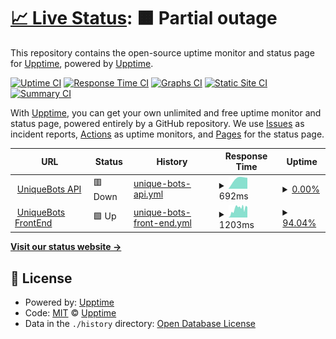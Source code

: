 # [📈 Live Status](https://status.piko.app): <!--live status--> **🟧 Partial outage**

This repository contains the open-source uptime monitor and status page for [Upptime](https://upptime.js.org), powered by [Upptime](https://github.com/upptime/upptime).

[![Uptime CI](https://github.com/koj-co/upptime/workflows/Uptime%20CI/badge.svg)](https://github.com/koj-co/upptime/actions?query=workflow%3A%22Uptime+CI%22)
[![Response Time CI](https://github.com/koj-co/upptime/workflows/Response%20Time%20CI/badge.svg)](https://github.com/koj-co/upptime/actions?query=workflow%3A%22Response+Time+CI%22)
[![Graphs CI](https://github.com/koj-co/upptime/workflows/Graphs%20CI/badge.svg)](https://github.com/koj-co/upptime/actions?query=workflow%3A%22Graphs+CI%22)
[![Static Site CI](https://github.com/koj-co/upptime/workflows/Static%20Site%20CI/badge.svg)](https://github.com/koj-co/upptime/actions?query=workflow%3A%22Static+Site+CI%22)
[![Summary CI](https://github.com/koj-co/upptime/workflows/Summary%20CI/badge.svg)](https://github.com/koj-co/upptime/actions?query=workflow%3A%22Summary+CI%22)

With [Upptime](https://upptime.js.org), you can get your own unlimited and free uptime monitor and status page, powered entirely by a GitHub repository. We use [Issues](https://github.com/upptime/upptime/issues) as incident reports, [Actions](https://github.com/upptime/upptime/actions) as uptime monitors, and [Pages](https://status.piko.app) for the status page.

<!--start: status pages-->
<!-- This summary is generated by Upptime (https://github.com/upptime/upptime) -->
<!-- Do not edit this manually, your changes will be overwritten -->
<!-- prettier-ignore -->
| URL | Status | History | Response Time | Uptime |
| --- | ------ | ------- | ------------- | ------ |
| <img alt="" src="https://favicons.githubusercontent.com/api.uniquebots.kr" height="13"> [UniqueBots API](https://api.uniquebots.kr) | 🟥 Down | [unique-bots-api.yml](https://github.com/pikokr/status-page/commits/master/history/unique-bots-api.yml) | <details><summary><img alt="Response time graph" src="./graphs/unique-bots-api/response-time-week.png" height="20"> 692ms</summary><br><a href="https://status.piko.app/history/unique-bots-api"><img alt="Response time 827" src="https://img.shields.io/endpoint?url=https%3A%2F%2Fraw.githubusercontent.com%2Fpikokr%2Fstatus-page%2Fmaster%2Fapi%2Funique-bots-api%2Fresponse-time.json"></a><br><a href="https://status.piko.app/history/unique-bots-api"><img alt="24-hour response time 0" src="https://img.shields.io/endpoint?url=https%3A%2F%2Fraw.githubusercontent.com%2Fpikokr%2Fstatus-page%2Fmaster%2Fapi%2Funique-bots-api%2Fresponse-time-day.json"></a><br><a href="https://status.piko.app/history/unique-bots-api"><img alt="7-day response time 692" src="https://img.shields.io/endpoint?url=https%3A%2F%2Fraw.githubusercontent.com%2Fpikokr%2Fstatus-page%2Fmaster%2Fapi%2Funique-bots-api%2Fresponse-time-week.json"></a><br><a href="https://status.piko.app/history/unique-bots-api"><img alt="30-day response time 794" src="https://img.shields.io/endpoint?url=https%3A%2F%2Fraw.githubusercontent.com%2Fpikokr%2Fstatus-page%2Fmaster%2Fapi%2Funique-bots-api%2Fresponse-time-month.json"></a><br><a href="https://status.piko.app/history/unique-bots-api"><img alt="1-year response time 827" src="https://img.shields.io/endpoint?url=https%3A%2F%2Fraw.githubusercontent.com%2Fpikokr%2Fstatus-page%2Fmaster%2Fapi%2Funique-bots-api%2Fresponse-time-year.json"></a></details> | <details><summary><a href="https://status.piko.app/history/unique-bots-api">0.00%</a></summary><a href="https://status.piko.app/history/unique-bots-api"><img alt="All-time uptime 0.00%" src="https://img.shields.io/endpoint?url=https%3A%2F%2Fraw.githubusercontent.com%2Fpikokr%2Fstatus-page%2Fmaster%2Fapi%2Funique-bots-api%2Fuptime.json"></a><br><a href="https://status.piko.app/history/unique-bots-api"><img alt="24-hour uptime 0.00%" src="https://img.shields.io/endpoint?url=https%3A%2F%2Fraw.githubusercontent.com%2Fpikokr%2Fstatus-page%2Fmaster%2Fapi%2Funique-bots-api%2Fuptime-day.json"></a><br><a href="https://status.piko.app/history/unique-bots-api"><img alt="7-day uptime 0.00%" src="https://img.shields.io/endpoint?url=https%3A%2F%2Fraw.githubusercontent.com%2Fpikokr%2Fstatus-page%2Fmaster%2Fapi%2Funique-bots-api%2Fuptime-week.json"></a><br><a href="https://status.piko.app/history/unique-bots-api"><img alt="30-day uptime 0.00%" src="https://img.shields.io/endpoint?url=https%3A%2F%2Fraw.githubusercontent.com%2Fpikokr%2Fstatus-page%2Fmaster%2Fapi%2Funique-bots-api%2Fuptime-month.json"></a><br><a href="https://status.piko.app/history/unique-bots-api"><img alt="1-year uptime 0.00%" src="https://img.shields.io/endpoint?url=https%3A%2F%2Fraw.githubusercontent.com%2Fpikokr%2Fstatus-page%2Fmaster%2Fapi%2Funique-bots-api%2Fuptime-year.json"></a></details>
| <img alt="" src="https://favicons.githubusercontent.com/uniquebots.kr" height="13"> [UniqueBots FrontEnd](https://uniquebots.kr) | 🟩 Up | [unique-bots-front-end.yml](https://github.com/pikokr/status-page/commits/master/history/unique-bots-front-end.yml) | <details><summary><img alt="Response time graph" src="./graphs/unique-bots-front-end/response-time-week.png" height="20"> 1203ms</summary><br><a href="https://status.piko.app/history/unique-bots-front-end"><img alt="Response time 547" src="https://img.shields.io/endpoint?url=https%3A%2F%2Fraw.githubusercontent.com%2Fpikokr%2Fstatus-page%2Fmaster%2Fapi%2Funique-bots-front-end%2Fresponse-time.json"></a><br><a href="https://status.piko.app/history/unique-bots-front-end"><img alt="24-hour response time 1647" src="https://img.shields.io/endpoint?url=https%3A%2F%2Fraw.githubusercontent.com%2Fpikokr%2Fstatus-page%2Fmaster%2Fapi%2Funique-bots-front-end%2Fresponse-time-day.json"></a><br><a href="https://status.piko.app/history/unique-bots-front-end"><img alt="7-day response time 1203" src="https://img.shields.io/endpoint?url=https%3A%2F%2Fraw.githubusercontent.com%2Fpikokr%2Fstatus-page%2Fmaster%2Fapi%2Funique-bots-front-end%2Fresponse-time-week.json"></a><br><a href="https://status.piko.app/history/unique-bots-front-end"><img alt="30-day response time 585" src="https://img.shields.io/endpoint?url=https%3A%2F%2Fraw.githubusercontent.com%2Fpikokr%2Fstatus-page%2Fmaster%2Fapi%2Funique-bots-front-end%2Fresponse-time-month.json"></a><br><a href="https://status.piko.app/history/unique-bots-front-end"><img alt="1-year response time 547" src="https://img.shields.io/endpoint?url=https%3A%2F%2Fraw.githubusercontent.com%2Fpikokr%2Fstatus-page%2Fmaster%2Fapi%2Funique-bots-front-end%2Fresponse-time-year.json"></a></details> | <details><summary><a href="https://status.piko.app/history/unique-bots-front-end">94.04%</a></summary><a href="https://status.piko.app/history/unique-bots-front-end"><img alt="All-time uptime 98.83%" src="https://img.shields.io/endpoint?url=https%3A%2F%2Fraw.githubusercontent.com%2Fpikokr%2Fstatus-page%2Fmaster%2Fapi%2Funique-bots-front-end%2Fuptime.json"></a><br><a href="https://status.piko.app/history/unique-bots-front-end"><img alt="24-hour uptime 100.00%" src="https://img.shields.io/endpoint?url=https%3A%2F%2Fraw.githubusercontent.com%2Fpikokr%2Fstatus-page%2Fmaster%2Fapi%2Funique-bots-front-end%2Fuptime-day.json"></a><br><a href="https://status.piko.app/history/unique-bots-front-end"><img alt="7-day uptime 94.04%" src="https://img.shields.io/endpoint?url=https%3A%2F%2Fraw.githubusercontent.com%2Fpikokr%2Fstatus-page%2Fmaster%2Fapi%2Funique-bots-front-end%2Fuptime-week.json"></a><br><a href="https://status.piko.app/history/unique-bots-front-end"><img alt="30-day uptime 98.63%" src="https://img.shields.io/endpoint?url=https%3A%2F%2Fraw.githubusercontent.com%2Fpikokr%2Fstatus-page%2Fmaster%2Fapi%2Funique-bots-front-end%2Fuptime-month.json"></a><br><a href="https://status.piko.app/history/unique-bots-front-end"><img alt="1-year uptime 98.83%" src="https://img.shields.io/endpoint?url=https%3A%2F%2Fraw.githubusercontent.com%2Fpikokr%2Fstatus-page%2Fmaster%2Fapi%2Funique-bots-front-end%2Fuptime-year.json"></a></details>

<!--end: status pages-->

[**Visit our status website →**](https://status.piko.app)

## 📄 License

- Powered by: [Upptime](https://github.com/upptime/upptime)
- Code: [MIT](./LICENSE) © [Upptime](https://upptime.js.org)
- Data in the `./history` directory: [Open Database License](https://opendatacommons.org/licenses/odbl/1-0/)
